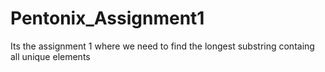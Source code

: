 # Pentonix_Assignment1
Its the assignment 1 where we need to find the longest substring containg all unique elements
